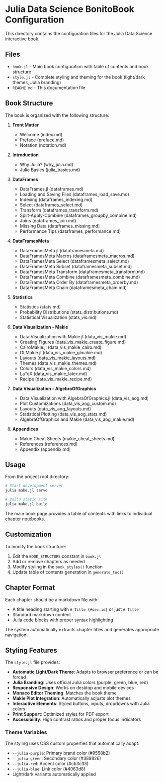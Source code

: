 # Julia Data Science BonitoBook Configuration

This directory contains the configuration files for the Julia Data Science interactive book.

## Files

- `book.jl` - Main book configuration with table of contents and book structure
- `style.jl` - Complete styling and theming for the book (light/dark themes, Julia branding)
- `README.md` - This documentation file

## Book Structure

The book is organized with the following structure:

1. **Front Matter**
   - Welcome (index.md)
   - Preface (preface.md)
   - Notation (notation.md)

2. **Introduction**
   - Why Julia? (why_julia.md)
   - Julia Basics (julia_basics.md)

3. **DataFrames**
   - DataFrames.jl (dataframes.md)
   - Loading and Saving Files (dataframes_load_save.md)
   - Indexing (dataframes_indexing.md)
   - Select (dataframes_select.md)
   - Transform (dataframes_transform.md)
   - Split-Apply-Combine (dataframes_groupby_combine.md)
   - Joins (dataframes_join.md)
   - Missing Data (dataframes_missing.md)
   - Performance Tips (dataframes_performance.md)

4. **DataFramesMeta**
   - DataFramesMeta.jl (dataframesmeta.md)
   - DataFramesMeta Macros (dataframesmeta_macros.md)
   - DataFramesMeta Select (dataframesmeta_select.md)
   - DataFramesMeta Subset (dataframesmeta_subset.md)
   - DataFramesMeta Transform (dataframesmeta_transform.md)
   - DataFramesMeta Combine (dataframesmeta_combine.md)
   - DataFramesMeta Order By (dataframesmeta_orderby.md)
   - DataFramesMeta Chain (dataframesmeta_chain.md)

5. **Statistics**
   - Statistics (stats.md)
   - Probability Distributions (stats_distributions.md)
   - Statistical Visualization (stats_vis.md)

6. **Data Visualization - Makie**
   - Data Visualization with Makie.jl (data_vis_makie.md)
   - Creating Figures (data_vis_makie_create_figure.md)
   - CairoMakie.jl (data_vis_makie_cairo.md)
   - GLMakie.jl (data_vis_makie_glmakie.md)
   - Layouts (data_vis_makie_layouts.md)
   - Themes (data_vis_makie_themes.md)
   - Colors (data_vis_makie_colors.md)
   - LaTeX (data_vis_makie_latex.md)
   - Recipe (data_vis_makie_recipe.md)

7. **Data Visualization - AlgebraOfGraphics**
   - Data Visualization with AlgebraOfGraphics.jl (data_vis_aog.md)
   - Plot Customizations (data_vis_aog_custom.md)
   - Layouts (data_vis_aog_layouts.md)
   - Statistical Plotting (data_vis_aog_stats.md)
   - AlgebraOfGraphics and Makie (data_vis_aog_makie.md)

8. **Appendices**
   - Makie Cheat Sheets (makie_cheat_sheets.md)
   - References (references.md)
   - Appendix (appendix.md)

## Usage

From the project root directory:

```bash
# Start development server
julia make.jl serve

# Build static site
julia make.jl build
```

The main book page provides a table of contents with links to individual chapter notebooks.

## Customization

To modify the book structure:

1. Edit the `BOOK_STRUCTURE` constant in `book.jl`
2. Add or remove chapters as needed
3. Modify styling in the `book_styles()` function
4. Update table of contents generation in `generate_toc()`

## Chapter Format

Each chapter should be a markdown file with:

- A title heading starting with `# Title {#sec:id}` or just `# Title`
- Standard markdown content
- Julia code blocks with proper syntax highlighting

The system automatically extracts chapter titles and generates appropriate navigation.

## Styling Features

The `style.jl` file provides:

- **Automatic Light/Dark Theme**: Adapts to browser preference or can be forced
- **Julia Branding**: Uses official Julia colors (purple, green, blue, red)
- **Responsive Design**: Works on desktop and mobile devices
- **Monaco Editor Theming**: Matches the book theme
- **Makie Plot Integration**: Automatically adjusts plot themes
- **Interactive Elements**: Styled buttons, inputs, dropdowns with Julia colors
- **Print Support**: Optimized styles for PDF export
- **Accessibility**: High contrast ratios and proper focus indicators

### Theme Variables

The styling uses CSS custom properties that automatically adapt:
- `--julia-purple`: Primary brand color (#9558b2)
- `--julia-green`: Secondary color (#389826) 
- `--julia-red`: Accent color (#cb3c33)
- `--julia-blue`: Link color (#4063d8)
- Light/dark variants automatically applied
